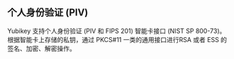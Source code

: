 ## 个人身份验证 (PIV)

Yubikey 支持个人身份验证 (PIV 和 FIPS 201) 智能卡接口 (NIST SP 800-73)。根据智能卡上存储的私钥，通过 PKCS#11 一类的通用接口进行RSA 或者 ESS 的签名、加密、解密操作。